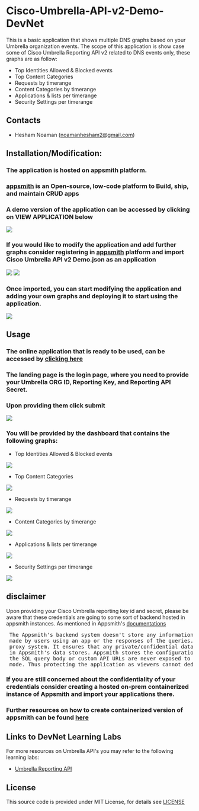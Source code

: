 # Cisco-Umbrella-API-v2-Demo-DevNet

This is a basic application that shows multiple DNS graphs based on your Umbrella organization events.
The scope of this application is show case some of Cisco Umbrella Reporting API v2 related to DNS events only, these graphs are as follow:
- Top Identities Allowed & Blocked events
- Top Content Categories
- Requests by timerange 
- Content Categories by timerange 
- Applications & lists per timerange
- Security Settings per timerange


## Contacts

* Hesham Noaman (noamanhesham2@gmail.com)

## Installation/Modification:


### The application is hosted on appsmith platform.
### [appsmith](https://www.appsmith.com/) is an Open-source, low-code platform to Build, ship, and maintain CRUD apps

### A demo version of the application can be accessed by clicking on VIEW APPLICATION below 
 [![](https://assets.appsmith.com/git-sync/Buttons.svg) ](https://app.appsmith.com/applications/62b5f41920ae3225cef1ca55/pages/62b6a0cb20ae3225cef1f091?embed=true)


### If you would like to modify the application and add further graphs consider registering in [appsmith](https://app.appsmith.com/user/login) platform and import Cisco Umbrella API v2 Demo.json as an application

![](2022-07-05-21-34-19.png)
![](2022-07-05-21-34-49.png)

### Once imported, you can start modifying the application and adding your own graphs and deploying it to start using the application.
![](2022-07-05-21-38-05.png)

## Usage

### The online application that is ready to be used, can be accessed by [clicking here](https://app.appsmith.com/applications/62b5f41920ae3225cef1ca55/pages/62b6a0cb20ae3225cef1f091?embed=true)

### The landing page is the login page, where you need to provide your Umbrella ORG ID, Reporting Key, and Reporting API Secret.
### Upon providing them click submit
![](2022-07-05-21-43-53.png)

### You will be provided by the dashboard that contains the following graphs:


- Top Identities Allowed & Blocked events

![](2022-07-05-21-48-01.png)

- Top Content Categories

![](2022-07-05-21-48-37.png)

- Requests by timerange 

![](2022-07-05-21-49-02.png)

- Content Categories by timerange 

![](2022-07-05-21-50-13.png)

- Applications & lists per timerange

![](2022-07-05-21-51-59.png)

- Security Settings per timerange

![](2022-07-05-21-52-47.png)

## disclaimer


Upon providing your Cisco Umbrella reporting key id and secret, please be aware that these credentials are going to some sort of backend hosted in appsmith instances.
As mentioned in Appsmith's [documentations](https://docs.appsmith.com/security)
<pre>
 The Appsmith's backend system doesn't store any information related to the inputs
 made by users using an app or the responses of the queries. It acts as a pure 
 proxy system. It ensures that any private/confidential data is never logged or stored 
 in Appsmith's data stores. Appsmith stores the configuration of the queries so that 
 the SQL query body or custom API URLs are never exposed to the client in "view" 
 mode. Thus protecting the application as viewers cannot deduce the executed query.
</pre>

### If you are still concerned about the confidentiality of your credentials consider creating a hosted on-prem containerized instance of Appsmith and import your applications there.
### Further resources on how to create containerized version of appsmith can be found [here](https://docs.appsmith.com/widget-reference/container)

## Links to DevNet Learning Labs

For more resources on Umbrella API's  you may refer to the following learning labs:
* [Umbrella Reporting API](https://developer.cisco.com/learning/labs/sase-4-umbrella-reporting-v2/umbrella-reporting-v2-api-overview/)


## License

This source code is provided under MIT License, for details see [LICENSE](./LICENSE)
